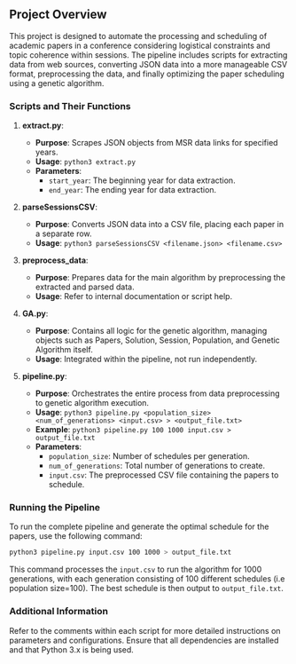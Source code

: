 ## Project Overview

This project is designed to automate the processing and scheduling of academic papers in a conference considering logistical constraints and topic coherence within sessions. The pipeline includes scripts for extracting data from web sources, converting JSON data into a more manageable CSV format, preprocessing the data, and finally optimizing the paper scheduling using a genetic algorithm.

### Scripts and Their Functions

1. **extract.py**:
   - **Purpose**: Scrapes JSON objects from MSR data links for specified years.
   - **Usage**: `python3 extract.py`
   - **Parameters**: 
     - `start_year`: The beginning year for data extraction.
     - `end_year`: The ending year for data extraction.

2. **parseSessionsCSV**:
   - **Purpose**: Converts JSON data into a CSV file, placing each paper in a separate row.
   - **Usage**: `python3 parseSessionsCSV <filename.json> <filename.csv>`

3. **preprocess_data**:
   - **Purpose**: Prepares data for the main algorithm by preprocessing the extracted and parsed data.
   - **Usage**: Refer to internal documentation or script help.

4. **GA.py**:
   - **Purpose**: Contains all logic for the genetic algorithm, managing objects such as Papers, Solution, Session, Population, and Genetic Algorithm itself.
   - **Usage**: Integrated within the pipeline, not run independently.

5. **pipeline.py**:
   - **Purpose**: Orchestrates the entire process from data preprocessing to genetic algorithm execution.
   - **Usage**: `python3 pipeline.py <population_size> <num_of_generations> <input.csv> > <output_file.txt>`
   - **Example**: `python3 pipeline.py 100 1000 input.csv > output_file.txt`
   - **Parameters**:
     - `population_size`: Number of schedules per generation.
     - `num_of_generations`: Total number of generations to create.
     - `input.csv`: The preprocessed CSV file containing the papers to schedule.

### Running the Pipeline

To run the complete pipeline and generate the optimal schedule for the papers, use the following command:

```bash
python3 pipeline.py input.csv 100 1000 > output_file.txt
```

This command processes the `input.csv` to run the algorithm for 1000 generations, with each generation consisting of 100 different schedules (i.e population size=100). The best schedule is then output to `output_file.txt`.

### Additional Information

Refer to the comments within each script for more detailed instructions on parameters and configurations. Ensure that all dependencies are installed and that Python 3.x is being used.

